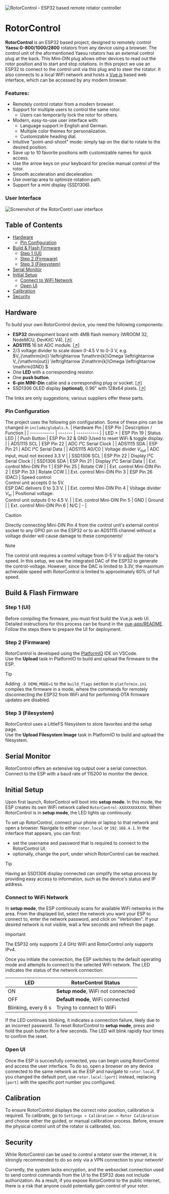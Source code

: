 ![RotorControl - ESP32 based remote rotator controller](assets/title.png)

# RotorControl
**RotorControl** is an ESP32 based project, designed to remotely control **Yaesu G-800/1000/2800** rotators from any device using a browser. The control unit of the aformentioned Yaesu rotators has an external control plug at the back. This Mini-DIN plug allows other devices to read out the rotor position and to start and stop rotations. In this project we use an ESP32 to connect to the control unit via this plug and to steer the rotator. It also connects to a local WiFi network and hosts a [Vue.js](https://vuejs.org/) based web interface, which can be accessed by any modern browser.

### Features:
- Remotely control rotator from a modern browser.  
- Support for multiple users to control the same rotor.
  - Users can temporarily lock the rotor for others.  
- Modern, easy-to-use user interface with:
  - Language support in English and German.
  - Multiple color themes for personalization.  
  - Customizable heading dial.  
- Intuitive "point-and-shoot" mode: simply tap on the dial to rotate to the desired position.  
- Save up to 10 favorite positions with customizable names for quick access.  
- Use the arrow keys on your keyboard for precise manual control of the rotor.  
- Smooth acceleration and deceleration.
- Use overlap area to optimize rotation path.
- Support for a mini display (SSD1306).

### User Interface
![Screenshot of the RotorContrl user interface](assets/controller-rot.png)

## Table of Contents
* [Hardware](#hardware)
  + [Pin Configuration](#pin-configuration)
* [Build & Flash Firmware](#build-flash-firmware)
  + [Step 1 (UI)](#step-1-ui)
  + [Step 2 (Firmware)](#step-2-firmware)
  + [Step 3 (Filesystem)](#step-3-filesystem)
* [Serial Monitor](#serial-monitor)
* [Initial Setup](#initial-setup)
  + [Connect to WiFi Network](#connect-to-wifi-network)
  + [Open UI](#open-ui)
* [Calibration](#calibration)
* [Security](#security)


## Hardware
To build your own RotorControl device, you need the following components:

- **ESP32** development board with 4MB flash memory (WROOM 32, NodeMCU, DevKitC V4). [[↗]](https://www.az-delivery.de/en/products/esp-32-dev-kit-c-v4)
- **ADS1115** 16 bit ADC module. [[↗]](https://www.az-delivery.de/en/products/analog-digitalwandler-ads1115-mit-i2c-interface?_pos=1&_sid=02f9dc370&_ss=r)
- 2/3 voltage divider to scale down 0-4.5 V to 0-3 V, e.g.\
  $V_{\mathrm{in}} \leftrightarrow 1\mathrm{k}\Omega \leftrightarrow V_{\mathrm{out}} \leftrightarrow 2\mathrm{k}\Omega \leftrightarrow \mathrm{GND} $
- One **LED** with a corresponding resistor.
- One **push button**.
- **6-pin MINI-Din** cable and a corresponding plug or socket. [[↗]](https://www.reichelt.com/de/en/shop/product/build-in_mini-din_jack_6-pin-235714?country=de&CCTYPE=private&LANGUAGE=en#closemodal)
- SSD1306 OLED display **(optional)**, 0.96" with 128x64 pixels. [[↗]](https://www.az-delivery.de/en/products/0-96zolldisplay?_pos=1&_sid=6660f1687&_ss=r)

The links are only suggestions; various suppliers offer these parts.

### Pin Configuration
The project uses the following pin configuration. Some of these pins can be changed in `include/globals.h`.
| Hardware Pin | ESP Pin | Description / Function |
| ------------ | ------- | ----------- |
| LED $+$ | ESP Pin 19 | Status LED |
| Push Button | ESP Pin 32 & GND |Used to reset WiFi & toggle display. |
| ADS1115 SCL | ESP Pin 22 | ADC I²C Serial Clock |
| ADS1115 SDA | ESP Pin 21 | ADC I²C Serial Data |
| ADS1115 A0/C0  | Voltage divider $V_\mathrm{out}$ | ADC input, must not exceed 3.3 V |
| SSD1306 SCL | ESP Pin 22 | Display I²C Serial Clock |
| SSD1306 SDA | ESP Pin 21 | Display I²C Serial Data |
| Ext. control Mini-DIN Pin 1 | ESP Pin 25  | Rotate CW  |
| Ext. control Mini-DIN Pin 2 | ESP Pin 33  | Rotate CCW |
| Ext. control Mini-DIN Pin 3 | ESP Pin 26 (DAC) | Speed control:<br>Control unit accepts 0 to 5V.<br>ESP DAC delivers 0 to 3.3 V. |
| Ext. control Mini-DIN Pin 4 | Voltage divider $V_\mathrm{in}$ | Positional voltage:<br> Control unit outputs 0 to 4.5 V. |
| Ext. control Mini-DIN Pin 5 | GND  | Ground |
| Ext. control Mini-DIN Pin 6 | N/C  | - |

> [!CAUTION]
> Directly connecting Mini-DIN Pin 4 from the control unit's external control socket to any GPIO pin on the ESP32 or to an ADS1115 channel without a voltage divider will cause damage to these components!

> [!NOTE]
> The control unit requires a control voltage from 0-5 V to adjust the rotor's speed. In this setup, we use the integrated DAC of the ESP32 to generate the control-voltage. However, since the DAC is limited to 3.3V, the maximum achievable speed with RotorControl is limited to approximately 60% of full speed.



## Build & Flash Firmware
### Step 1 (UI)
Before compiling the firmware, you must first build the Vue.js web UI. Detailed instructions for this process can be found in the [vue-app/README](./vue-app/README.md). Follow the steps there to prepare the UI for deployment.

### Step 2 (Firmware)
RotorControl is developed using the [PlatformIO](https://platformio.org/) IDE on VSCode.\
Use the **Upload** task in PlatformIO to build and upload the firmware to the ESP.

>[!TIP]
> Adding `-D DEMO_MODE=1` to the `build_flags` section in `platformio.ini` compiles the firmware in a mode, where the commands for remotely disconnecting the ESP32 from WiFi and for performing OTA firmware updates are disabled.

### Step 3 (Filesystem)
RotorControl uses a LittleFS filesystem to store favorites and the setup page.\
Use the **Upload Filesystem Image** task in PlatformIO to build and upload the filesystem.



## Serial Monitor
RotorControl offers an extensive log output over a serial connection. Connect to the ESP with a baud rate of 115200 to monitor the device.


## Initial Setup
Upon first launch, RotorControl will boot into **setup mode**. In this mode, the ESP creates its own WiFi network called `RotorControl-XXXXXXXXXXXX`. When RotorControl is in **setup mode**, the LED lights up continously.

To set up RotorControl, connect your phone or laptop to that network and open a browser. Navigate to either `rotor.local` or `192.168.4.1`. In the interface that appears, you can first:
- set the username and password that is required to connect to the RotorControl UI.
- optionally, change the port, under which RotorControl can be reached.

> [!TIP]
> Having an SSD1306 display connected can simplify the setup process by providing easy access to information, such as the device's status and IP address.

### Connect to WiFi Network
In **setup mode**, the ESP continously scans for available WiFi networks in the area. From the displayed list, select the network you want your ESP to connect to, enter the network password, and click on "Verbinden". If your desired network is not visible, wait a few seconds and refresh the page.

> [!IMPORTANT]
> The ESP32 only supports 2.4 GHz WiFi and RotorControl only supports IPv4.

Once you initiate the connection, the ESP switches to the default operating mode and attempts to connect to the selected WiFi network. The LED indicates the status of the network connection:

| LED | RotorControl Status |
| --- | ------------------- |
| ON  | **Setup mode**, WiFi not connected |
| OFF | **Default mode**, WiFi connected |
| Blinking, every 6 s | Trying to connect to WiFi |

If the LED continues blinking, it indicates a connection failure, likely due to an incorrect password.
To reset RotorControl to **setup mode**, press and hold the push button for a few seconds. The LED will blink rapidly four times to confirm the reset.

### Open UI
Once the ESP is succesfully connected, you can begin using RotorControl and access the user interface. To do so, open a browser on any device connected to the same network as the ESP and navigate to `rotor.local`. If you changed the default port, use `rotor.local:[port]` instead, replacing `[port]` with the specific port number you configured.

## Calibration
To ensure RotorControl displays the correct rotor position, calibration is required.
To calibrate, go to `Settings > Calibration > Rotor Calibration` and choose either the guided, or manual calibration process. Before, ensure the physical control unit of the rotator is calibrated, too.

## Security
While RotorControl can be used to control a rotator over the internet, it is strongly recommended to do so only via a VPN connection to your network!

Currently, the system lacks encryption, and the websocket connection used to send control commands from the UI to the ESP32 does not include authorization. As a result, if you expose RotorControl to the public internet, there is a risk that anyone could potentially gain control of your rotor.
